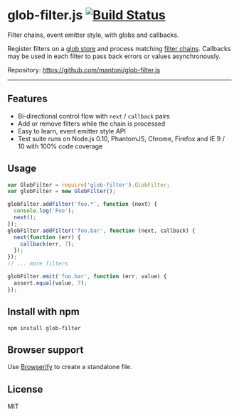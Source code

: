 # glob-filter.js [![Build Status](https://travis-ci.org/mantoni/glob-filter.js.png?branch=master)](http://travis-ci.org/mantoni/glob-filter.js)

Filter chains, event emitter style, with globs and callbacks.

Register filters on a [glob store][] and process matching [filter chains][].
Callbacks may be used in each filter to pass back errors or values
asynchronously.

Repository: <https://github.com/mantoni/glob-filter.js>

---

## Features

- Bi-directional control flow with `next` / `callback` pairs
- Add or remove filters while the chain is processed
- Easy to learn, event emitter style API
- Test suite runs on Node.js 0.10, PhantomJS, Chrome, Firefox and IE 9 / 10
  with 100% code coverage

## Usage

```js
var GlobFilter = require('glob-filter').GlobFilter;
var globFilter = new GlobFilter();

globFilter.addFilter('foo.*', function (next) {
  console.log('Foo');
  next();
});
globFilter.addFilter('foo.bar', function (next, callback) {
  next(function (err) {
    callback(err, 7);
  });
});
// ... more filters

globFilter.emit('foo.bar', function (err, value) {
  assert.equal(value, 7);
});
```

## Install with npm

```
npm install glob-filter
```

## Browser support

Use [Browserify](http://browserify.org) to create a standalone file.

## License

MIT

[glob store]: https://github.com/mantoni/glob-store.js
[filter chains]: https://github.com/mantoni/min-filter.js
